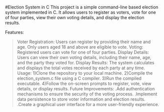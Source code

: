 
#Election System in C
This project is a simple command-line based election system implemented in C. It allows users to register as voters, vote for one of four parties, view their own voting details, and display the election results.

Features:
>Voter Registration: Users can register by providing their name and age. Only users aged 18 and above are eligible to vote.
>Voting: Registered users can vote for one of four parties.
>Display Details: Users can view their own voting details, including their name, age, and the party they voted for.
>Display Results: The system calculates and displays the total votes received by each party at any time.
Usage:
1)Clone the repository to your local machine.
2)Compile the election_system.c file using a C compiler.
3)Run the compiled executable.
4)Follow the on-screen prompts to register, vote, view details, or display results.
Future Improvements:
.Add authentication mechanisms to ensure the security of the voting process.
.Implement data persistence to store voter information and election results.
.Create a graphical user interface for a more user-friendly experience.
